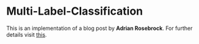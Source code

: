 # Multi-Label-Classification

This is an implementation of a blog post by **Adrian Rosebrock**. For further details visit [this](https://www.pyimagesearch.com/2018/05/07/multi-label-classification-with-keras/).
